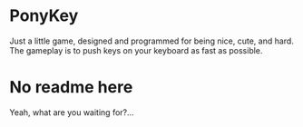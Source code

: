# PonyKey
Just a little game, designed and programmed for being nice, cute, and hard. The gameplay is to push keys on your keyboard as fast as possible.

# No readme here
Yeah, what are you waiting for?...
